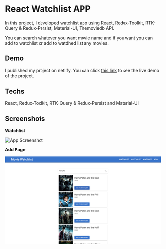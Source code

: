 # React Watchlist APP

In this project, I developed watchlist app using React, Redux-Toolkit, RTK-Query & Redux-Persist, Material-UI, Themoviedb API.

You can search whatever you want movie name and if you want you can add to watchlist or add to watdhed list any movies.

## Demo

I published my project on netlify. You can click [this link](https://movie-api-app-demo.netlify.app/)
to see the live demo of the project.

## Techs

React, Redux-Toolkit, RTK-Query & Redux-Persist and Material-UI

## Screenshots

**Watchlist**

![App Screenshot](https://github.com/ramazandogna/movie-api-app/blob/main/src/assets/images/watchlist-1.png)

**Add Page**

![App Screenshot](https://github.com/ramazandogna/movie-api-app/blob/main/src/assets/images/add-page.png)
